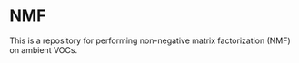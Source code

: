 # NMF
This is a repository for performing non-negative matrix factorization (NMF) on ambient VOCs. 
